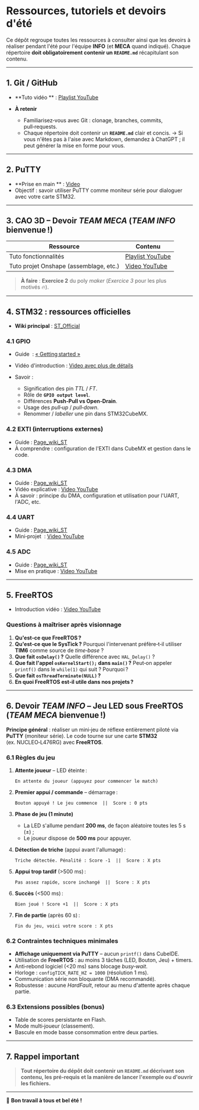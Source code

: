 # Ressources, tutoriels et devoirs d'été

Ce dépôt regroupe toutes les ressources à consulter ainsi que les devoirs à réaliser pendant l'été pour l'équipe **INFO** (et **MECA** quand indiqué). Chaque répertoire **doit obligatoirement contenir un `README.md`** récapitulant son contenu.

---

## 1. Git / GitHub

* **Tuto vidéo ** : [Playlist YouTube](https://www.youtube.com/watch?v=3RjQznt-8kE&list=PL4cUxeGkcC9goXbgTDQ0n_4TBzOO0ocPR&index=2)
* **À retenir**

  * Familiarisez‑vous avec Git : clonage, branches, commits, pull‑requests.
  * Chaque répertoire doit contenir un **`README.md`** clair et concis.
    → Si vous n'êtes pas à l'aise avec Markdown, demandez à ChatGPT ; il peut générer la mise en forme pour vous.

---

## 2. PuTTY

* **Prise en main ** : [Video](https://www.youtube.com/watch?v=4YVizsRCQcg)
* Objectif : savoir utiliser PuTTY comme moniteur série pour dialoguer avec votre carte STM32.

---

## 3. CAO 3D  – Devoir *TEAM MECA* (***TEAM INFO*** bienvenue !)

| Ressource                              | Contenu                                                                                                                                                                       |
| -------------------------------------- | ----------------------------------------------------------------------------------------------------------------------------------------------------------------------------- |
| Tuto fonctionnalités                   | [Playlist YouTube](https://www.youtube.com/watch?v=tdRpa7EglGM&list=PLRhna5_X7uWv6LsV-2kZWrDOdz_TsI0UK) |
| Tuto projet Onshape (assemblage, etc.) | [Video YouTube](https://www.youtube.com/watch?v=GYkZmE_6MpY)                                                                                   |

> **À faire** : **Exercice 2** du poly *maker* (*Exercice 3* pour les plus motivés 🔥).

---

## 4. STM32 : ressources officielles

* **Wiki principal** : [ST_Official](https://wiki.st.com/stm32mcu/wiki/Main_Page)

### 4.1 GPIO

* Guide  : [« Getting started »](https://wiki.st.com/stm32mcu/wiki/Getting_started_with_GPIO)
* Vidéo d'introduction : [Video avec plus de détails](https://www.youtube.com/watch?v=TSDS3op91TE)
* Savoir :

  * Signification des pin *TTL* / *FT*.
  * Rôle de **`GPIO output level`**.
  * Différences **Push‑Pull vs Open‑Drain**.
  * Usage des *pull‑up* / *pull‑down*.
  * Renommer / *labeller* une pin dans STM32CubeMX.

### 4.2 EXTI (interruptions externes)

* Guide : [Page_wiki_ST](https://wiki.st.com/stm32mcu/wiki/Getting_started_with_EXTI)
* À comprendre : configuration de l'EXTI dans CubeMX et gestion dans le code.

### 4.3 DMA

* Guide : [Page_wiki_ST](https://wiki.st.com/stm32mcu/wiki/Getting_started_with_DMA)
* Vidéo explicative : [Video YouTube](https://www.youtube.com/watch?v=zipjCtiHYr8&t=884s)
* À savoir : principe du DMA, configuration et utilisation pour l'UART, l'ADC, etc.

### 4.4 UART

* Guide : [Page_wiki_ST](https://wiki.st.com/stm32mcu/wiki/Getting_started_with_UART)
* Mini‑projet  : [Video YouTube](https://www.youtube.com/watch?v=dEQwSl8mCFs&t=2s)

### 4.5 ADC

* Guide : [Page_wiki_ST](https://wiki.st.com/stm32mcu/wiki/Getting_started_with_ADC)
* Mise en pratique : [Video YouTube](https://www.youtube.com/watch?v=deMF2xu_ASQ&t=108s)

---

## 5. FreeRTOS

* Introduction vidéo : [Video YouTube](https://www.youtube.com/watch?v=OPrcpbKNSjU)

### Questions à maîtriser après visionnage

1. **Qu'est‑ce que FreeRTOS ?**
2. **Qu'est‑ce que le SysTick ?**
   Pourquoi l'intervenant préfère‑t‑il utiliser **TIM6** comme source de *time‑base* ?
3. **Que fait `osDelay()` ?**
   Quelle différence avec `HAL_Delay()` ?
4. **Que fait l'appel `osKernelStart();` dans `main()` ?**
   Peut‑on appeler `printf()` dans le `while(1)` qui suit ? Pourquoi ?
5. **Que fait `osThreadTerminate(NULL)` ?**
6. **En quoi FreeRTOS est‑il utile dans nos projets ?**

---

## 6. Devoir *TEAM INFO*  – Jeu LED sous FreeRTOS (***TEAM MECA*** bienvenue !)

**Principe général** : réaliser un mini‑jeu de réflexe entièrement piloté via **PuTTY** (moniteur série). Le code tourne sur une carte **STM32** (ex. NUCLEO‑L476RG) avec **FreeRTOS**.

### 6.1 Règles du jeu

1. **Attente joueur** – LED éteinte :

   ```text
   En attente du joueur (appuyez pour commencer le match)
   ```
2. **Premier appui / commande** – démarrage :

   ```text
   Bouton appuyé ! Le jeu commence  ||  Score : 0 pts
   ```
3. **Phase de jeu (1 minute)**

   * La LED s'allume pendant **200 ms**, de façon aléatoire toutes les 5 s (±) ;
   * Le joueur dispose de **500 ms** pour appuyer.
4. **Détection de triche** (appui avant l'allumage) :

   ```text
   Triche détectée. Pénalité : Score -1  ||  Score : X pts
   ```
5. **Appui trop tardif** (>500 ms) :

   ```text
   Pas assez rapide, score inchangé  ||  Score : X pts
   ```
6. **Succès** (<500 ms) :

   ```text
   Bien joué ! Score +1  ||  Score : X pts
   ```
7. **Fin de partie** (après 60 s) :

   ```text
   Fin du jeu, voici votre score : X pts
   ```

### 6.2 Contraintes techniques minimales

* **Affichage uniquement via PuTTY** – aucun `printf()` dans CubeIDE.
* Utilisation de **FreeRTOS** : au moins 3 tâches (LED, Bouton, Jeu) + timers.
* Anti‑rebond logiciel (<20 ms) sans blocage *busy‑wait*.
* Horloge : `configTICK_RATE_HZ = 1000` (résolution 1 ms).
* Communication série non bloquante (DMA recommandé).
* Robustesse : aucune *HardFault*, retour au menu d'attente après chaque partie.

### 6.3 Extensions possibles (bonus)

* Table de scores persistante en Flash.
* Mode multi‑joueur (classement).
* Bascule en mode basse consommation entre deux parties.

---

## 7. Rappel important

> **Tout répertoire du dépôt doit contenir un `README.md` décrivant son contenu, les pré‑requis et la manière de lancer l'exemple ou d'ouvrir les fichiers.**

---

🏁 **Bon travail à tous et bel été !**
